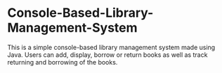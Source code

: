 # Console-Based-Library-Management-System
This is a simple console-based library management system made using Java. Users can add, display, borrow or return books as well as track returning and borrowing of the books.


